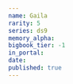 ```yaml
---
name: Gaila
rarity: 5
series: ds9
memory_alpha:
bigbook_tier: -1
in_portal:
date:
published: true
---
```



